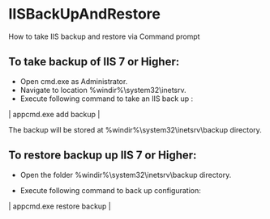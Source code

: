 # IISBackUpAndRestore
How to take IIS backup and restore via Command prompt 

## To take backup of IIS 7 or Higher:

- Open cmd.exe as Administrator.
- Navigate to location %windir%\system32\inetsrv\.
- Execute following command to take an IIS back up :

| appcmd.exe add backup <backupname> | 



The backup will be stored at %windir%\system32\inetsrv\backup directory.

## To restore backup up IIS 7 or Higher:

- Open the folder %windir%\system32\inetsrv\backup directory.

- Execute following command to back up configuration:

| appcmd.exe restore backup <backupname> | 
